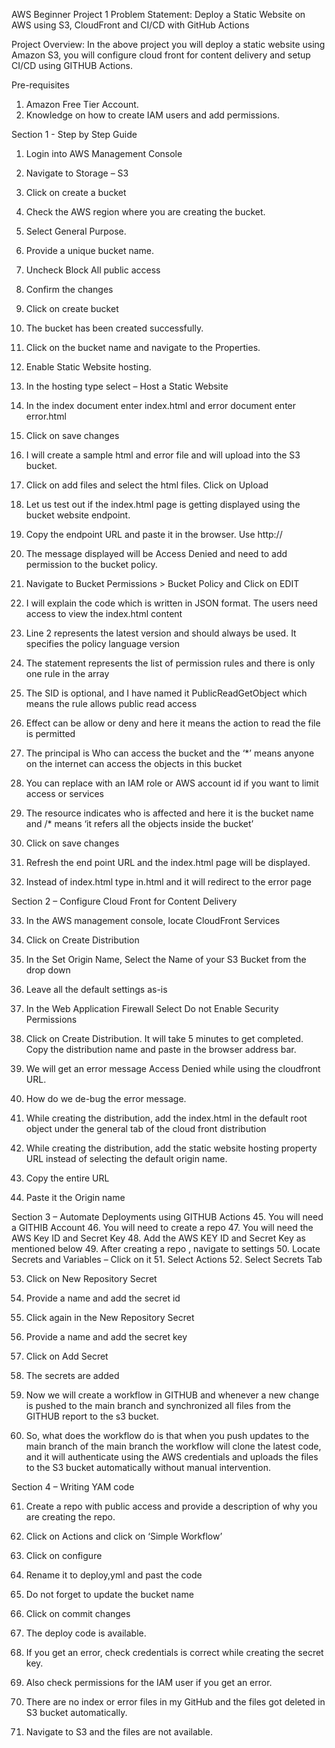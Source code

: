 AWS Beginner Project 1
Problem Statement: Deploy a Static Website on AWS using S3, CloudFront and CI/CD with GitHub Actions 

Project Overview: In the above project you will deploy a static website using Amazon S3, you will configure cloud front for content delivery and setup CI/CD using GITHUB Actions.  

Pre-requisites
1.	Amazon Free Tier Account. 
2.	Knowledge on how to create IAM users and add permissions.

Section 1 - Step by Step Guide
1.	Login into AWS Management Console 
2.	Navigate to Storage – S3 
3.	Click on create a bucket 
         
4.	Check the AWS region where you are creating the bucket. 
5.	Select General Purpose. 
6.	Provide a unique bucket name. 
7.	Uncheck Block All public access
8.	Confirm the changes 
9.	Click on create bucket  
10.	The bucket has been created successfully.
 
11.	Click on the bucket name and navigate to the Properties. 
12.	Enable Static Website hosting.
13.	 In the hosting type select – Host a Static Website
14.	In the index document enter index.html and error document enter error.html
15.	Click on save changes

 
16.	I will create a sample html and error file and will upload into the S3 bucket. 
17.	Click on add files and select the html files. Click on Upload
          
18.	Let us test out if the index.html page is getting displayed using the bucket website endpoint. 
19.	Copy the endpoint URL and paste it in the browser. Use http://<URL>
 
20.	The message displayed will be Access Denied and need to add permission to the bucket policy. 
21.	Navigate to Bucket Permissions > Bucket Policy and Click on EDIT 
22.	 I will explain the code which is written in JSON format. The users need access to view the index.html content
                 
23.	Line 2 represents the latest version and should always be used. It specifies the policy language version
24.	The statement represents the list of permission rules and there is only one rule in the array
25.	The SID is optional, and I have named it PublicReadGetObject which means the rule allows public read access
26.	Effect can be allow or deny and here it means the action to read the file is permitted
27.	The principal is Who can access the bucket and the ‘*’ means anyone on the internet can access the objects in this bucket
28.	You can replace with an IAM role or AWS account id if you want to limit access or services
29.	The resource indicates who is affected and here it is the bucket name and /* means ‘it refers all the objects inside the bucket’
30.	Click on save changes
31.	Refresh the end point URL and the index.html page will be displayed. 
                
32.	Instead of index.html type in.html and it will redirect to the error page
               


Section 2 – Configure Cloud Front for Content Delivery 

33.	In the AWS management console, locate CloudFront Services
34.	Click on Create Distribution
               
35.	In the Set Origin Name, Select the Name of your S3 Bucket from the drop down
36.	Leave all the default settings as-is
37.	In the Web Application Firewall Select Do not Enable Security Permissions
38.	Click on Create Distribution. It will take 5 minutes to get completed. Copy the distribution name and paste in the browser address bar. 
               
39.	We will get an error message Access Denied while using the cloudfront URL. 
40.	How do we de-bug the error message. 
41.	While creating the distribution, add the index.html in the default root object under the general tab of the cloud front distribution 
 

42.	While creating the distribution, add the static website hosting property URL instead of selecting the default origin name. 

43.	Copy the entire URL  
 

44.	Paste it the Origin name 
 


 


Section 3 – Automate Deployments using GITHUB Actions 
45.	You will need a GITHIB Account 
46.	You will need to create a repo
47.	You will need the AWS Key ID and Secret Key
48.	Add the AWS KEY ID and Secret Key as mentioned below
49.	After creating a repo , navigate to settings 
50.	Locate Secrets and Variables – Click on it
51.	Select Actions
52.	Select Secrets Tab 
 

53.	Click on New Repository Secret
54.	Provide a name and add the secret id
 
55.	Click again in the New Repository Secret
56.	Provide a name and add the secret key
               
57.	Click on Add Secret 
58.	The secrets are added
             
59.	Now we will create a workflow in GITHUB and whenever a new change is pushed to the main branch and synchronized all files from the GITHUB report to the s3 bucket. 

60.	So, what does the workflow do is that when you push updates to the main branch of the main branch the workflow will clone the latest code, and it will authenticate using the AWS credentials and uploads the files to the S3 bucket automatically without manual intervention. 

Section 4 – Writing YAM code 
 
61.	Create a repo with public access and provide a description of why you are creating the repo. 
62.	Click on Actions and click on ‘Simple Workflow’
                
63.	Click on configure 
64.	Rename it to deploy,yml and past the code 
65.	Do not forget to update the bucket name 
           

66.	Click on commit changes
67.	The deploy code is available. 
68.	If you get an error, check credentials is correct while creating the secret key. 
69.	Also check permissions for the IAM user if you get an error. 
70.	There are no index or error files in my GitHub and the files got deleted in S3 bucket automatically. 
             
71.	Navigate to S3 and the files are not available. 
              
